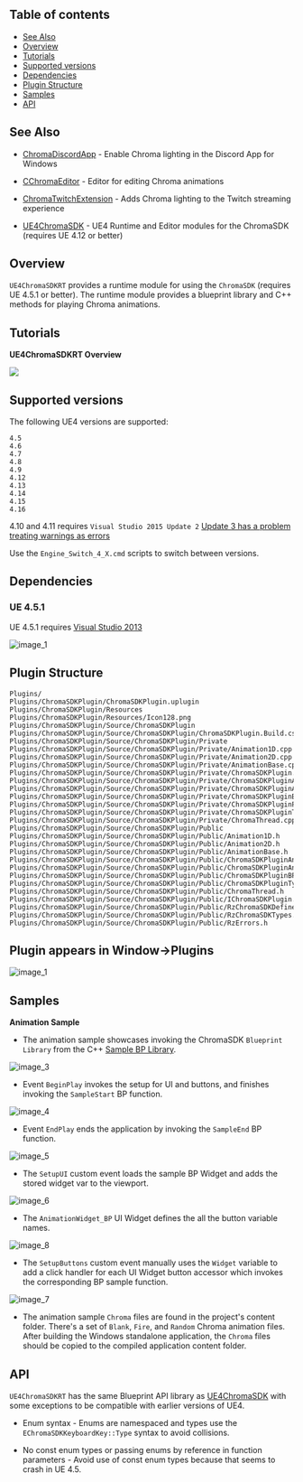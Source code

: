 ## Table of contents

* [See Also](#see-also)
* [Overview](#overview)
* [Tutorials](#tutorials)
* [Supported versions](#supported-versions)
* [Dependencies](#dependencies)
* [Plugin Structure](#plugin-structure)
* [Samples](#samples)
* [API](#api)

## See Also

* [ChromaDiscordApp](https://github.com/tgraupmann/ChromaDiscordApp) - Enable Chroma lighting in the Discord App for Windows

* [CChromaEditor](https://github.com/RazerOfficial/CChromaEditor) - Editor for editing Chroma animations

* [ChromaTwitchExtension](https://github.com/tgraupmann/ChromaTwitchExtension) - Adds Chroma lighting to the Twitch streaming experience

* [UE4ChromaSDK](https://github.com/RazerOfficial/UE4ChromaSDK) - UE4 Runtime and Editor modules for the ChromaSDK (requires UE 4.12 or better)

## Overview

`UE4ChromaSDKRT` provides a runtime module for using the `ChromaSDK` (requires UE 4.5.1 or better). The runtime module provides a blueprint library and C++ methods for playing Chroma animations.

## Tutorials

**UE4ChromaSDKRT Overview**

<a target="_blank" href="https://www.youtube.com/watch?v=-Q6Dn15m1Jg"><img src="https://img.youtube.com/vi/-Q6Dn15m1Jg/0.jpg"/></a>

## Supported versions

The following UE4 versions are supported:

```
4.5
4.6
4.7
4.8
4.9
4.12
4.13
4.14
4.15
4.16
```

4.10 and 4.11 requires `Visual Studio 2015 Update 2` [Update 3 has a problem treating warnings as errors](https://answers.unrealengine.com/questions/445126/compile-failed-when-creating-cpp-project.html)

Use the `Engine_Switch_4_X.cmd` scripts to switch between versions.

## Dependencies

### UE 4.5.1

UE 4.5.1 requires [Visual Studio 2013](https://www.visualstudio.com/vs/older-downloads/)

![image_1](images/image_1.png)

## Plugin Structure

```
Plugins/
Plugins/ChromaSDKPlugin/ChromaSDKPlugin.uplugin
Plugins/ChromaSDKPlugin/Resources
Plugins/ChromaSDKPlugin/Resources/Icon128.png
Plugins/ChromaSDKPlugin/Source/ChromaSDKPlugin
Plugins/ChromaSDKPlugin/Source/ChromaSDKPlugin/ChromaSDKPlugin.Build.cs
Plugins/ChromaSDKPlugin/Source/ChromaSDKPlugin/Private
Plugins/ChromaSDKPlugin/Source/ChromaSDKPlugin/Private/Animation1D.cpp
Plugins/ChromaSDKPlugin/Source/ChromaSDKPlugin/Private/Animation2D.cpp
Plugins/ChromaSDKPlugin/Source/ChromaSDKPlugin/Private/AnimationBase.cpp
Plugins/ChromaSDKPlugin/Source/ChromaSDKPlugin/Private/ChromaSDKPlugin.cpp
Plugins/ChromaSDKPlugin/Source/ChromaSDKPlugin/Private/ChromaSDKPluginAnimation1DObject.cpp
Plugins/ChromaSDKPlugin/Source/ChromaSDKPlugin/Private/ChromaSDKPluginAnimation2DObject.cpp
Plugins/ChromaSDKPlugin/Source/ChromaSDKPlugin/Private/ChromaSDKPluginBPLibrary.cpp
Plugins/ChromaSDKPlugin/Source/ChromaSDKPlugin/Private/ChromaSDKPluginPrivatePCH.h
Plugins/ChromaSDKPlugin/Source/ChromaSDKPlugin/Private/ChromaSDKPluginTypes.cpp
Plugins/ChromaSDKPlugin/Source/ChromaSDKPlugin/Private/ChromaThread.cpp
Plugins/ChromaSDKPlugin/Source/ChromaSDKPlugin/Public
Plugins/ChromaSDKPlugin/Source/ChromaSDKPlugin/Public/Animation1D.h
Plugins/ChromaSDKPlugin/Source/ChromaSDKPlugin/Public/Animation2D.h
Plugins/ChromaSDKPlugin/Source/ChromaSDKPlugin/Public/AnimationBase.h
Plugins/ChromaSDKPlugin/Source/ChromaSDKPlugin/Public/ChromaSDKPluginAnimation1DObject.h
Plugins/ChromaSDKPlugin/Source/ChromaSDKPlugin/Public/ChromaSDKPluginAnimation2DObject.h
Plugins/ChromaSDKPlugin/Source/ChromaSDKPlugin/Public/ChromaSDKPluginBPLibrary.h
Plugins/ChromaSDKPlugin/Source/ChromaSDKPlugin/Public/ChromaSDKPluginTypes.h
Plugins/ChromaSDKPlugin/Source/ChromaSDKPlugin/Public/ChromaThread.h
Plugins/ChromaSDKPlugin/Source/ChromaSDKPlugin/Public/IChromaSDKPlugin.h
Plugins/ChromaSDKPlugin/Source/ChromaSDKPlugin/Public/RzChromaSDKDefines.h
Plugins/ChromaSDKPlugin/Source/ChromaSDKPlugin/Public/RzChromaSDKTypes.h
Plugins/ChromaSDKPlugin/Source/ChromaSDKPlugin/Public/RzErrors.h
```

## Plugin appears in Window->Plugins
![image_1](images/image_2.png)


## Samples

**Animation Sample**

* The animation sample showcases invoking the ChromaSDK `Blueprint Library` from the C++ [Sample BP Library](Source/UE4ChromaSDKRT/SampleBPLibrary.cpp).

![image_3](images/image_3.png)

* Event `BeginPlay` invokes the setup for UI and buttons, and finishes invoking the `SampleStart` BP function.

![image_4](images/image_4.png)

* Event `EndPlay` ends the application by invoking the `SampleEnd` BP function.

![image_5](images/image_5.png)

* The `SetupUI` custom event loads the sample BP Widget and adds the stored widget var to the viewport.

![image_6](images/image_6.png)

* The `AnimationWidget_BP` UI Widget defines the all the button variable names.

![image_8](images/image_8.png)

* The `SetupButtons` custom event manually uses the `Widget` variable to add a click handler for each UI Widget button accessor which invokes the corresponding BP sample function.

![image_7](images/image_7.png)

* The animation sample `Chroma` files are found in the project's content folder. There's a set of `Blank`, `Fire`, and `Random` Chroma animation files. After building the Windows standalone application, the `Chroma` files should be copied to the compiled application content folder.

## API

`UE4ChromaSDKRT` has the same Blueprint API library as [UE4ChromaSDK](https://github.com/RazerOfficial/UE4ChromaSDK#api) with some exceptions to be compatible with earlier versions of UE4.

* Enum syntax - Enums are namespaced and types use the `EChromaSDKKeyboardKey::Type` syntax to avoid collisions.

* No const enum types or passing enums by reference in function parameters - Avoid use of const enum types because that seems to crash in UE 4.5.
